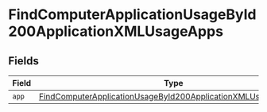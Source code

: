 # FindComputerApplicationUsageById200ApplicationXMLUsageApps


## Fields

| Field                                                                                                                                                     | Type                                                                                                                                                      | Required                                                                                                                                                  | Description                                                                                                                                               |
| --------------------------------------------------------------------------------------------------------------------------------------------------------- | --------------------------------------------------------------------------------------------------------------------------------------------------------- | --------------------------------------------------------------------------------------------------------------------------------------------------------- | --------------------------------------------------------------------------------------------------------------------------------------------------------- |
| `app`                                                                                                                                                     | [FindComputerApplicationUsageById200ApplicationXMLUsageAppsApp](../../models/operations/findcomputerapplicationusagebyid200applicationxmlusageappsapp.md) | :heavy_minus_sign:                                                                                                                                        | N/A                                                                                                                                                       |